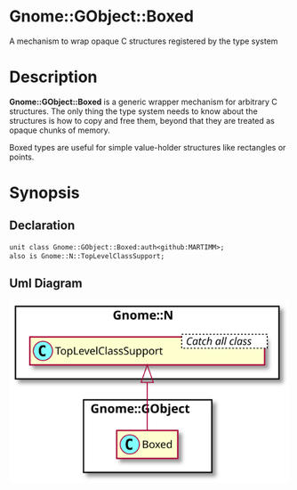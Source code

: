 Gnome::GObject::Boxed
=====================

A mechanism to wrap opaque C structures registered by the type system

Description
===========

**Gnome::GObject::Boxed** is a generic wrapper mechanism for arbitrary C structures. The only thing the type system needs to know about the structures is how to copy and free them, beyond that they are treated as opaque chunks of memory.

Boxed types are useful for simple value-holder structures like rectangles or points.

Synopsis
========

Declaration
-----------

    unit class Gnome::GObject::Boxed:auth<github:MARTIMM>;
    also is Gnome::N::TopLevelClassSupport;

Uml Diagram
-----------

![](plantuml/Boxed.svg)


